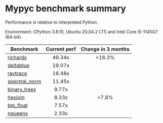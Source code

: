 # Mypyc benchmark summary

Performance is relative to interpreted Python.

Environment: CPython 3.8.10, Ubuntu 20.04.2 LTS and Intel Core i5-1145G7 (64-bit).

| Benchmark | Current perf | Change in 3 months |
| --- | :---: | :---: |
| [richards](benchmarks/richards.md) | 49.34x | +16.3% |
| [deltablue](benchmarks/deltablue.md) | 19.07x |  |
| [raytrace](benchmarks/raytrace.md) | 18.48x |  |
| [spectral_norm](benchmarks/spectral_norm.md) | 11.45x |  |
| [binary_trees](benchmarks/binary_trees.md) | 9.77x |  |
| [hexiom](benchmarks/hexiom.md) | 8.33x | +7.8% |
| [bm_float](benchmarks/bm_float.md) | 7.57x |  |
| [nqueens](benchmarks/nqueens.md) | 2.33x |  |
